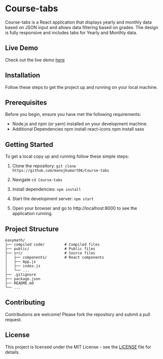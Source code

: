 # Course-tabs

Course-tabs is a React application that displays yearly and monthly data based on JSON input and allows data filtering based on grades. The design is fully responsive and includes tabs for Yearly and Monthly data.

## Live Demo

Check out the live demo [here](https://course-tabs.vercel.app/) 

## Installation

Follow these steps to get the project up and running on your local machine.

## Prerequisites

Before you begin, ensure you have met the following requirements:

- Node.js and npm (or yarn) installed on your development machine.
- Additional Dependencies
    npm install react-icons
    npm install sass


## Getting Started

To get a local copy up and running follow these simple steps:

1. Clone the repository:
   `git clone https://github.com/manojkumart06/Course-tabs`
    
2. Navigate 
   `cd Course-tabs`
  
3. Install dependencies:
   `npm install`

4. Start the development server:
  `npm start`
  
5. Open your browser and go to http://localhost:8000 to see the application running.

## Project Structure
    easymath/
    ├── compiled code/         # Compiled files
    ├── public/                # Public files
    ├── src/                   # Source files
    │   ├── components/        # React components
    │   ├── App.js
    │   ├── index.js
    │   └── ...
    ├── .gitignore
    ├── package.json
    ├── README.md
    └── ...

## Contributing
Contributions are welcome! Please fork the repository and submit a pull request.

## License
This project is licensed under the MIT License - see the [LICENSE](LICENSE) file for details.


